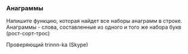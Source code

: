 ### Анаграммы 
Напишите функцию, которая найдет все наборы анаграмм в строке.
Анаграммы - слова, составленные из одного и того же набора букв (рост-сорт-трос)

Проверяющий trinnn-ka (Skype)
